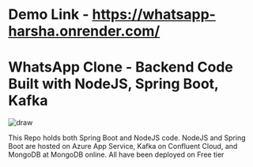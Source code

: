 # Demo Link - https://whatsapp-harsha.onrender.com/

# WhatsApp Clone - Backend Code Built with NodeJS, Spring Boot, Kafka

![draw](https://github.com/Sri-harsha99/My-WhatsApp-Clone-Backend/assets/44543252/28acdae7-fd0c-456f-8779-d8f428249014)


This Repo holds both Spring Boot and NodeJS code. NodeJS and Spring Boot are hosted on Azure App Service, Kafka on Confluent Cloud, and MongoDB at MongoDB online. All have been deployed on Free tier
